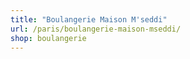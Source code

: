 ```yaml
---
title: "Boulangerie Maison M'seddi"
url: /paris/boulangerie-maison-mseddi/
shop: boulangerie
---
```


